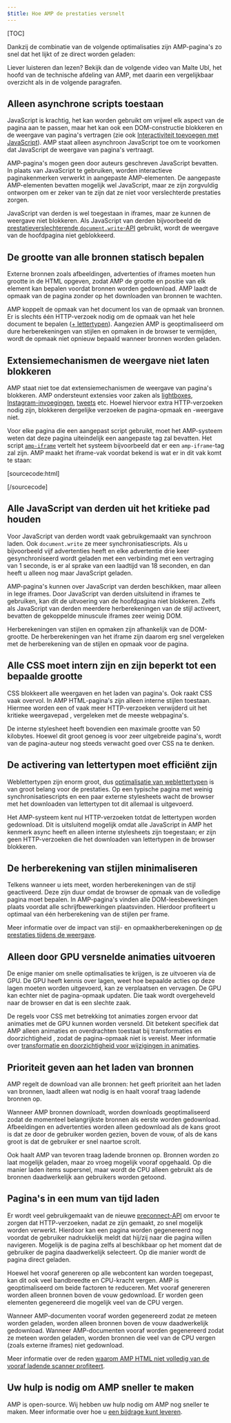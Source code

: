 ```yaml
---
$title: Hoe AMP de prestaties versnelt
---
```

[TOC]

Dankzij de combinatie van de volgende optimalisaties zijn AMP-pagina's zo snel dat het lijkt of ze direct worden geladen:

Liever luisteren dan lezen? Bekijk dan de volgende video van Malte Ubl, het hoofd van de technische afdeling van AMP, met daarin een vergelijkbaar overzicht als in de volgende paragrafen.

<amp-youtube
    data-videoid="hVRkG1CQScA"
    layout="responsive"
    width="480" height="270">
</amp-youtube>

## Alleen asynchrone scripts toestaan

JavaScript is krachtig,
het kan worden gebruikt om vrijwel elk aspect van de pagina aan te passen,
maar het kan ook een DOM-constructie blokkeren en de weergave van pagina's vertragen
(zie ook [Interactiviteit toevoegen met JavaScript](https://developers.google.com/web/fundamentals/performance/critical-rendering-path/adding-interactivity-with-javascript)).
AMP staat alleen asynchroon JavaScript toe
om te voorkomen dat JavaScript de weergave van pagina's vertraagt.

AMP-pagina's mogen geen door auteurs geschreven JavaScript bevatten.
In plaats van JavaScript
te gebruiken, worden interactieve paginakenmerken verwerkt in aangepaste AMP-elementen.
De aangepaste AMP-elementen bevatten mogelijk wel JavaScript,
maar ze zijn zorgvuldig ontworpen om er zeker van te zijn dat ze niet voor verslechterde prestaties zorgen.

JavaScript van derden is wel toegestaan in iframes,
maar ze kunnen de weergave niet blokkeren.
Als JavaScript van derden bijvoorbeeld de
[prestatieverslechterende `document.write`-API](http://www.stevesouders.com/blog/2012/04/10/dont-docwrite-scripts/) gebruikt,
wordt de weergave van de hoofdpagina niet geblokkeerd.

## De grootte van alle bronnen statisch bepalen

Externe bronnen zoals afbeeldingen, advertenties of iframes moeten hun grootte in de HTML opgeven,
zodat AMP de grootte en positie van elk element kan bepalen voordat bronnen worden gedownload.
AMP laadt de opmaak van de pagina zonder op het downloaden van bronnen te wachten.

AMP koppelt de opmaak van het document los van de opmaak van bronnen.
Er is slechts één HTTP-verzoek nodig om de opmaak van het hele document te bepalen
([+ lettertypen](#font-triggering-must-be-efficient)).
Aangezien AMP is geoptimaliseerd om dure herberekeningen van stijlen en opmaken in de browser te vermijden,
wordt de opmaak niet opnieuw bepaald wanneer bronnen worden geladen.

## Extensiemechanismen de weergave niet laten blokkeren

AMP staat niet toe dat extensiemechanismen de weergave van pagina's blokkeren.
AMP ondersteunt extensies voor zaken als
[lightboxes](/docs/reference/extended/amp-lightbox.html),
[Instagram-invoegingen](/docs/reference/extended/amp-instagram.html),
[tweets](/docs/reference/extended/amp-twitter.html) etc.
Hoewel hiervoor extra HTTP-verzoeken nodig zijn,
blokkeren dergelijke verzoeken de pagina-opmaak en -weergave niet.

Voor elke pagina die een aangepast script gebruikt, moet het AMP-systeem
weten dat deze pagina uiteindelijk een aangepaste tag zal bevatten.
Het script [`amp-iframe`](/docs/reference/extended/amp-iframe.html)
vertelt het systeem bijvoorbeeld dat er een `amp-iframe`-tag zal zijn.
AMP maakt het iframe-vak voordat bekend is wat er in dit vak komt te staan:

[sourcecode:html]
<script async custom-element="amp-iframe" src="https://cdn.ampproject.org/v0/amp-youtube-0.1.js"></script>
[/sourcecode]

## Alle JavaScript van derden uit het kritieke pad houden

Voor JavaScript van derden wordt vaak gebruikgemaakt van synchroon laden.
Ook `document.write` ze meer synchronisatiescripts.
Als u bijvoorbeeld vijf advertenties heeft en elke advertentie drie keer gesynchroniseerd wordt geladen
 met een verbinding met een vertraging van 1 seconde,
is er al sprake van een laadtijd van 18 seconden, en dan heeft u alleen nog maar JavaScript geladen.

AMP-pagina's kunnen over JavaScript van derden beschikken, maar alleen in lege iframes.
Door JavaScript van derden uitsluitend in iframes te gebruiken, kan dit de uitvoering van de hoofdpagina niet blokkeren.
Zelfs als JavaScript van derden meerdere herberekeningen van de stijl activeert,
bevatten de gekoppelde minuscule iframes zeer weinig DOM.

Herberekeningen van stijlen en opmaken zijn afhankelijk van de DOM-grootte.
De herberekeningen van het iframe zijn daarom erg snel vergeleken met
de herberekening van de stijlen en opmaak voor de pagina.

## Alle CSS moet intern zijn en zijn beperkt tot een bepaalde grootte

CSS blokkeert alle weergaven en het laden van pagina's. Ook raakt CSS vaak overvol.
In AMP HTML-pagina's zijn alleen interne stijlen toestaan.
Hiermee worden een of vaak meer HTTP-verzoeken verwijderd uit het kritieke weergavepad
, vergeleken met de meeste webpagina's.

De interne stylesheet heeft bovendien een maximale grootte van 50 kilobytes.
Hoewel dit groot genoeg is voor zeer uitgebreide pagina's,
wordt van de pagina-auteur nog steeds verwacht goed over CSS na te denken.

## De activering van lettertypen moet efficiënt zijn

Weblettertypen zijn enorm groot, dus
[optimalisatie van weblettertypen](https://developers.google.com/web/fundamentals/performance/optimizing-content-efficiency/webfont-optimization)
is van groot belang voor de prestaties.
Op een typische pagina met weinig synchronisatiescripts en een paar externe stylesheets
wacht de browser met het downloaden van lettertypen tot dit allemaal is uitgevoerd.

Het AMP-systeem kent nul HTTP-verzoeken totdat de lettertypen worden gedownload.
Dit is uitsluitend mogelijk omdat alle JavaScript in AMP het kenmerk async heeft
en alleen interne stylesheets zijn toegestaan;
er zijn geen HTTP-verzoeken die het downloaden van lettertypen in de browser blokkeren.

## De herberekening van stijlen minimaliseren

Telkens wanneer u iets meet, worden herberekeningen van de stijl geactiveerd. Deze zijn duur
omdat de browser de opmaak van de volledige pagina moet bepalen.
In AMP-pagina's vinden alle DOM-leesbewerkingen plaats voordat alle schrijfbewerkingen plaatsvinden.
Hierdoor profiteert u optimaal van één herberekening van de stijlen per frame.

Meer informatie over de impact van stijl- en opmaakherberekeningen op
[de prestaties tijdens de weergave](https://developers.google.com/web/fundamentals/performance/rendering/).

## Alleen door GPU versnelde animaties uitvoeren

De enige manier om snelle optimalisaties te krijgen, is ze uitvoeren via de GPU.
De GPU heeft kennis over lagen, weet hoe bepaalde acties op deze lagen moeten worden uitgevoerd,
kan ze verplaatsen en vervagen. De GPU kan echter niet de pagina-opmaak updaten.
Die taak wordt overgeheveld naar de browser en dat is een slechte zaak.

De regels voor CSS met betrekking tot animaties zorgen ervoor dat animaties met de GPU kunnen worden versneld.
Dit betekent specifiek dat AMP alleen animaties en overdrachten toestaat bij transformaties en doorzichtigheid
, zodat de pagina-opmaak niet is vereist.
Meer informatie over
[transformatie en doorzichtigheid voor wijzigingen in animaties](https://developers.google.com/web/fundamentals/performance/rendering/stick-to-compositor-only-properties-and-manage-layer-count).

## Prioriteit geven aan het laden van bronnen

AMP regelt de download van alle bronnen: het geeft prioriteit aan het laden van bronnen,
laadt alleen wat nodig is en haalt vooraf traag ladende bronnen op.

Wanneer AMP bronnen downloadt, worden downloads geoptimaliseerd
zodat de momenteel belangrijkste bronnen als eerste worden gedownload.
Afbeeldingen en advertenties worden alleen gedownload als de kans groot is dat ze door de gebruiker worden gezien,
boven de vouw, of als de kans groot is dat de gebruiker er snel naartoe scrolt.

Ook haalt AMP van tevoren traag ladende bronnen op.
Bronnen worden zo laat mogelijk geladen, maar zo vroeg mogelijk vooraf opgehaald.
Op die manier laden items supersnel, maar wordt de CPU alleen gebruikt
als de bronnen daadwerkelijk aan gebruikers worden getoond.

## Pagina's in een mum van tijd laden

Er wordt veel gebruikgemaakt van de nieuwe [preconnect-API](http://www.w3.org/TR/resource-hints/#dfn-preconnect)
om ervoor te zorgen dat HTTP-verzoeken, nadat ze zijn gemaakt, zo snel mogelijk worden verwerkt.
Hierdoor
kan een pagina worden gegenereerd nog voordat de gebruiker nadrukkelijk meldt dat hij/zij naar die pagina willen navigeren.
Mogelijk is de pagina zelfs al beschikbaar op het moment dat de gebruiker de pagina daadwerkelijk selecteert.
Op die manier wordt de pagina direct geladen.

Hoewel het vooraf genereren op alle webcontent kan worden toegepast,
kan dit ook veel bandbreedte en CPU-kracht vergen. AMP is geoptimaliseerd om beide factoren te reduceren. Met vooraf genereren worden alleen bronnen boven de vouw gedownload.
Er worden geen elementen gegenereerd die mogelijk veel van de CPU vergen.

Wanneer AMP-documenten vooraf worden gegenereerd zodat ze meteen worden geladen,
worden alleen bronnen boven de vouw daadwerkelijk gedownload.
Wanneer AMP-documenten vooraf worden gegenereerd zodat ze meteen worden geladen,
worden bronnen die veel van de CPU vergen (zoals externe iframes) niet gedownload.

Meer informatie over de reden
[waarom AMP HTML niet volledig van de vooraf ladende scanner profiteert](https://medium.com/@cramforce/why-amp-html-does-not-take-full-advantage-of-the-preload-scanner-7e7f788aa94e).

## Uw hulp is nodig om AMP sneller te maken
AMP is open-source.
Wij hebben uw hulp nodig om AMP nog sneller te maken.
Meer informatie over hoe u [een bijdrage kunt leveren](/docs/support/contribute.html).